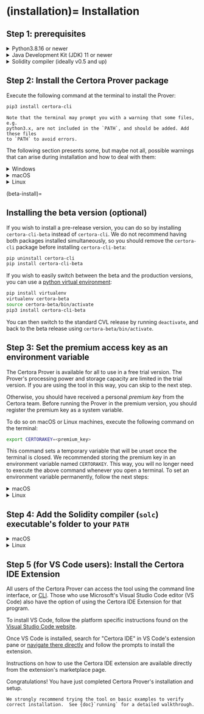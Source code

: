 (installation)=
Installation
============

Step 1: prerequisites
---------------------

<details>
  <summary>Python3.8.16 or newer</summary>

  Check your Python3 version by executing the following command on the
  terminal:

  ```bash
  python3 --version
  ```

  If the version is < 3.8.16, follow the [Python installation guide][pythonInstall] to upgrade.

  [pythonInstall]: https://wiki.python.org/moin/BeginnersGuide/Download
</details>

<details>
  <summary>Java Development Kit (JDK) 11 or newer</summary>

  Check your Java version by executing the following command on the terminal:
  ```bash
  java -version
  ```

  If the version is < 11, download and install Java version 11 or later from
  [Oracle](https://www.oracle.com/java/technologies/downloads/).
</details>

<details>
  <summary>Solidity compiler (ideally v0.5 and up)</summary>

  * If you use a specific version of Solidity in your contract, download the
    needed Solidity compiler from the [official Solidity repository](https://github.com/ethereum/solidity/releases)
    on GitHub. Make sure to place all the compilers that you download in the same
    path.

  * Certora employees can clone the `CVT_Executables` repository suitable for
    their OS from [GitHub](https://github.com/orgs/Certora/repositories).
</details>

Step 2: Install the Certora Prover package
------------------------------------------

Execute the following command at the terminal to install the Prover:

```bash
pip3 install certora-cli
```

```{caution}
Note that the terminal may prompt you with a warning that some files, e.g.
python3.x, are not included in the `PATH`, and should be added. Add these files
to `PATH` to avoid errors.
```

The following section presents some, but maybe not all, possible warnings that
can arise during installation and how to deal with them:

<details>
  <summary>Windows</summary>

  The Certora Prover is not supported on Windows.  Windows users should use WSL.
  % TODO: how?
</details>

<details>
  <summary>macOS</summary>

  ```{caution}
  The script `certoraRun` is installed in
  '/Users/user\_name/Library/Python/3.8/bin' which is not on PATH. Consider
  adding this directory to PATH
  ```

  * Open a terminal and move to the `etc/paths.d` directory from root:

    ```bash
    cd /etc/paths.d
    ```

  * Use root privileges to create a file with an informative name such as `PythonForProver`, and open it with your favorite text editor:

    ```bash
    sudo nano PythonForProver
    ```

  * Write the specified path from the warning:

    ```bash
    /specified/path/in/warning
    ```

  * If needed, more than one path can be added on a single file, just separate the path with a colon (`:`).

  * Quit the terminal to load the new addition to `$PATH`, and reopen to check that the `$PATH` was updated correctly:

    ```bash
    echo $PATH
    ```
</details>

<details>
  <summary>Linux</summary>

  ```{caution}
  Known warning - “The script `certoraRun` is installed in '`/home/user_name/.local/bin`' which is not on PATH. Consider adding this directory to PATH"
  ```

  * Open a terminal and make sure you're in the home directory:

    ```bash
    cd ~
    ```

  * open the .profile file with your favorite text editor:

    ```bash
    nano .profile
    ```

  * At the bottom of the file, add to `PATH="..."` the specified path from the warning. To add an additional path just separate with a colon (`:`) :

    ```bash
    PATH="$PATH:/specified/path/in/warning"
    ```

  * You can make sure that the file was modified correctly by opening it again with the text editor:

    ```bash
    nano .profile
    ```

  * Make sure to apply the changes to the `$PATH` by executing the script:

    ```bash
    source .profile
    ```
</details>

(beta-install)=
## Installing the beta version (optional)

If you wish to install a pre-release version, you can do so by installing
`certora-cli-beta` instead of `certora-cli`.  We do not recommend having both
packages installed simultaneously, so you should remove the `certora-cli`
package before installing `certora-cli-beta`:

```sh
pip uninstall certora-cli
pip install certora-cli-beta
```

If you wish to easily switch between the beta and the production versions, you
can use a [python virtual environment][virtualenv]:

[virtualenv]: https://virtualenv.pypa.io/en/latest/

```sh
pip install virtualenv
virtualenv certora-beta
source certora-beta/bin/activate
pip3 install certora-cli-beta
```

You can then switch to the standard CVL release by running `deactivate`, and
back to the beta release using `certora-beta/bin/activate`.

Step 3: Set the premium access key as an environment variable
-------------------------------------------------------------

The Certora Prover is available for all to use in a free trial version. The
Prover's processing power and storage capacity are limited in the trial
version. If you are using the tool in this way, you can skip to the next step.

Otherwise, you should have received a personal _premium key_ from the Certora
team. Before running the Prover in the premium version, you should register the
premium key as a system variable.

To do so on macOS or Linux machines, execute the following command on the terminal:

```bash
export CERTORAKEY=<premium_key>
```

This command sets a temporary variable that will be unset once the terminal is
closed. We recommended storing the premium key in an environment variable named
`CERTORAKEY`. This way, you will no longer need to execute the above command
whenever you open a terminal. To set an environment variable permanently,
follow the next steps:

<details>
  <summary>macOS</summary>

  * Open a terminal and make sure you're in the home directory:

    ```bash
    cd ~
    ```

  * Create a file with the name `.zshenv` and open it with your favorite text editor:

    ```bash
    nano .zshenv
    ```

  * Write the export command from the beginning of step 3, save and quit (`ctrl+x` on `nano`).

  * You can make sure that the file was created correctly by seeing it listed on the directory or by opening it again with the text editor:

    ```bash
    ls -a
    ```

    OR

    ```bash
    nano .zshenv
    ```

  * Make sure to apply the environment variable you've just created by executing the script:

    ```bash
    source .zshenv
    ```

</details>

<details>
  <summary>Linux</summary>

  * Open a terminal and make sure you're in the home directory:

    ```bash
    cd ~
    ```

  * open the .profile file with your favorite text editor:

    ```bash
    nano .profile
    ```

  * At the bottom of the file, under the `PATH="..."` insert the export command from the beginning of step 3, save and quit (`ctrl+x` on `nano`).

  * You can make sure that the file was modified correctly by opening it again with the text editor:

    ```bash
    nano .profile
    ```

  * Make sure to apply the environment variable you've just created by executing the script:

    ```bash
    source .profile
    ```
</details>

Step 4: Add the Solidity compiler (`solc`) executable's folder to your `PATH`
---------------------------------------------------------------------------

<details>
  <summary>macOS</summary>

  * Open a terminal and move to the `etc/paths.d` directory from root:

    ```bash
    cd /etc/paths.d
    ```

  * Use root privileges to create a file with an informative name such as `SolidityCertoraProver`, and open it with your favorite text editor:

    ```bash
    sudo nano SolidityCertoraProver
    ```

  * Write the full path to the directory that contains the `solc` executables:

    ```bash
    /full/path/to/solc/executable/folder
    ```

    * If needed, more than one path can be added on a single file, just separate the path with colon a (`:`).

  * Quit the terminal to load the new addition to `$PATH`, and reopen to check that the `$PATH` was updated correctly:

    ```bash
    echo $PATH
    ```
</details>

<details>
  <summary>Linux</summary>

  * Open a terminal and make sure you're in the home directory:

    ```bash
    cd ~
    ```

  * open the .profile file with your favorite text editor:

    ```bash
    nano .profile
    ```

  * At the bottom of the file, add to `PATH="..."` the full path to the directory that contains the `solc` executables. To add an additional path just separate with a colon (`:`) :

    ```bash
    PATH="$PATH:/full/path/to/solc/executable/folder"
    ```

  * You can make sure that the file was modified correctly by opening it again with the text editor:

    ```bash
    nano .profile
    ```

  * Make sure to apply the changes to the `$PATH` by executing the script:

    ```bash
    source .profile
    ```
</details>

Step 5 (for VS Code users): Install the Certora IDE Extension
--------------------------------------------------------------------------------

All users of the Certora Prover can access the tool using the command line 
interface, or [CLI](https://docs.certora.com/en/latest/docs/prover/cli/index.html). 
Those who use Microsoft's Visual Studio Code editor (VS Code) also have the 
option of using the Certora IDE Extension for that program.

To install VS Code, follow the platform specific instructions found on the 
[Visual Studio Code website](https://code.visualstudio.com/).

Once VS Code is installed, search for "Certora IDE" in VS Code's extension pane 
or [navigate there directly](https://marketplace.visualstudio.com/items?itemName=Certora.vscode-certora-prover) 
and follow the prompts to install the extension.

Instructions on how to use the Certora IDE extension are available directly from 
the extension's marketplace page.

Congratulations! You have just completed Certora Prover's installation and setup.

```{caution}
We strongly recommend trying the tool on basic examples to verify correct installation.  See {doc}`running` for a detailed walkthrough.
```

